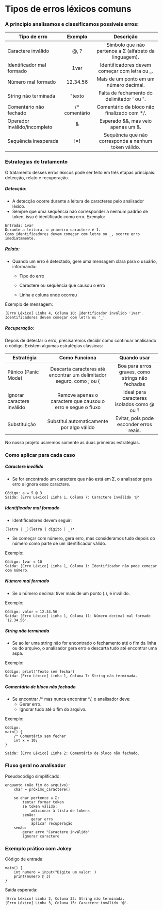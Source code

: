 # Tipos de erros léxicos comuns
### A principio analisamos e classificamos possiveis erros: 

| Tipo de erro                 | Exemplo       | Descrição  |
| -------------                |:-------------:|:-----------:
| Caractere inválido           |   @, ?   | Símbolo que não pertence a Σ (alfabeto da linguagem). |
| Identificador mal formado    |   1var   | Identificadores devem começar com letra ou _.
| Número mal formado           | 12.34.56 | Mais de um ponto em um número decimal.
| String não terminada         |  "texto  | Falta de fechamento do delimitador ' ou ".
| Comentário não fechado       | /* comentário | Comentário de bloco não finalizado com */.
| Operador inválido/incompleto |     &    | Esperado &&, mas veio apenas um &.
| Sequência inesperada         |    !=!   | Sequência que não corresponde a nenhum token válido.

### Estrategias de tratamento
O tratamento desses erros léxicos pode ser feito em três etapas principais: detecção, relato e recuperação.

##### Detecção:
* A detecção ocorre durante a leitura de caracteres pelo analisador léxico.
* Sempre que uma sequência não corresponder a nenhum padrão de token, isso é identificado como erro.
Exemplo:
```
Entrada: 1var
Durante a leitura, o primeiro caractere é 1.
Como identificadores devem começar com letra ou _, ocorre erro imediatamente.
```
##### Relato:
* Quando um erro é detectado, gere uma mensagem clara para o usuário, informando:
    * Tipo do erro

    * Caractere ou sequência que causou o erro

    * Linha e coluna onde ocorreu

Exemplo de mensagem:
```
[Erro Léxico] Linha 4, Coluna 10: Identificador inválido '1var'. Identificadores devem começar com letra ou '_'.
```
##### Recuperação:
Depois de detectar o erro, precisaremos decidir como continuar analisando o código. Existem algumas estratégias clássicas:

| Estratégia           | Como Funciona       | Quando usar  |
| -------------|:-------------:|:-----------:
| Pânico (Panic Mode)|Descarta caracteres até encontrar um delimitador seguro, como ; ou { | Boa para erros graves, como strings não fechadas |
| Ignorar caractere inválido   |   Remove apenas o caractere que causou o erro e segue o fluxo   | Ideal para caracteres isolados como @ ou ?|
| Substituição | Substitui automaticamente por algo válido | Evitar, pois pode esconder erros reais.

No nosso projeto usaremos somente as duas primeiras estratégias.

### Como aplicar para cada caso
##### Caractere inválido
* Se for encontrado um caractere que não está em Σ, o analisador gera erro e ignora esse caractere.
```
Código: a = 5 @ 3
Saída: [Erro Léxico] Linha 1, Coluna 7: Caractere inválido '@'
```

##### Identificador mal formado
* Identificadores devem seguir:
```
(letra | _)(letra | dígito | _)*
```
* Se começar com número, gera erro, mas consideramos tudo depois do número como parte de um identificador válido.

Exemplo:
```
Código: 1var = 10
Saída: [Erro Léxico] Linha 1, Coluna 1: Identificador não pode começar com número.
```

##### Número mal formado
* Se o número decimal tiver mais de um ponto (.), é inválido.

Exemplo:
```
Código: valor = 12.34.56
Saída: [Erro Léxico] Linha 1, Coluna 11: Número decimal mal formado '12.34.56'.
```
##### String não terminada
* Se ao ler uma string não for encontrado o fechamento até o fim da linha ou do arquivo, o analisador gera erro e descarta tudo até encontrar uma aspa.

Exemplo:
```
Código: print("Texto sem fechar)
Saída: [Erro Léxico] Linha 1, Coluna 7: String não terminada.
```
##### Comentário de bloco não fechado
* Se encontrar /* mas nunca encontrar */, o analisador deve:
    * Gerar erro.
    * Ignorar tudo até o fim do arquivo.

Exemplo:
```
Código:
main() {
    /* Comentário sem fechar
    int x = 10;
}

Saída: [Erro Léxico] Linha 2: Comentário de bloco não fechado.
```
### Fluxo geral no analisador
Pseudocódigo simplificado:
```
enquanto (não fim do arquivo):
    char = próximo_caractere()

    se char pertence a Σ:
        tentar formar token
        se token válido:
            adicionar à lista de tokens
        senão:
            gerar erro
            aplicar recuperação
    senão:
        gerar erro "Caractere inválido"
        ignorar caractere
```
### Exemplo prático com Jokey
Código de entrada:
```
main() {
    int numero = input("Digite um valor: )
    print(numero @ 3)
}
```
Saída esperada:
```
[Erro Léxico] Linha 2, Coluna 32: String não terminada.
[Erro Léxico] Linha 3, Coluna 15: Caractere inválido '@'.
```